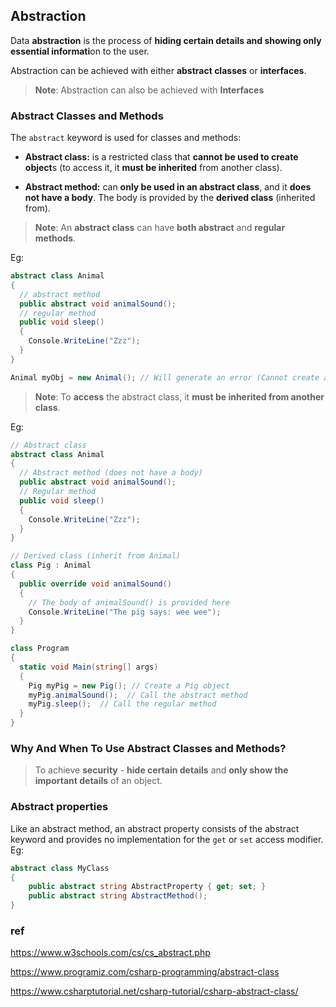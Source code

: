 ## Abstraction
Data **abstraction** is the process of **hiding certain details and showing only essential informati**on to the user.

Abstraction can be achieved with either **abstract classes** or **interfaces**.

> **Note**: Abstraction can also be achieved with **Interfaces**

### Abstract Classes and Methods

The `abstract` keyword is used for classes and methods:

-   **Abstract class:** is a restricted class that **cannot be used to create object**s (to access it, it **must be inherited** from another class).
  
-   **Abstract method:** can **only be used in an abstract class**, and it **does not have a body**. The body is provided by the **derived class** (inherited from).

> **Note**: An **abstract class** can have **both abstract** and **regular methods**.

Eg:
```cs
abstract class Animal 
{
  // abstract method
  public abstract void animalSound();
  // regular method
  public void sleep() 
  {
    Console.WriteLine("Zzz");
  }
}

Animal myObj = new Animal(); // Will generate an error (Cannot create an instance of the abstract class or interface 'Animal')
```


> **Note**: To **access** the abstract class, it **must be inherited from another class**.

Eg:
```cs
// Abstract class
abstract class Animal
{
  // Abstract method (does not have a body)
  public abstract void animalSound();
  // Regular method
  public void sleep()
  {
    Console.WriteLine("Zzz");
  }
}

// Derived class (inherit from Animal)
class Pig : Animal
{
  public override void animalSound()
  {
    // The body of animalSound() is provided here
    Console.WriteLine("The pig says: wee wee");
  }
}

class Program
{
  static void Main(string[] args)
  {
    Pig myPig = new Pig(); // Create a Pig object
    myPig.animalSound();  // Call the abstract method
    myPig.sleep();  // Call the regular method
  }
}

```


### Why And When To Use Abstract Classes and Methods?
> To achieve **security** - **hide certain details** and **only show the important details** of an object.

### Abstract properties
Like an abstract method, an abstract property consists of the abstract keyword and provides no implementation for the `get` or `set` access modifier.
Eg:
```cs
abstract class MyClass
{
    public abstract string AbstractProperty { get; set; }
    public abstract string AbstractMethod();    
}
```


### ref 
https://www.w3schools.com/cs/cs_abstract.php

https://www.programiz.com/csharp-programming/abstract-class

https://www.csharptutorial.net/csharp-tutorial/csharp-abstract-class/
